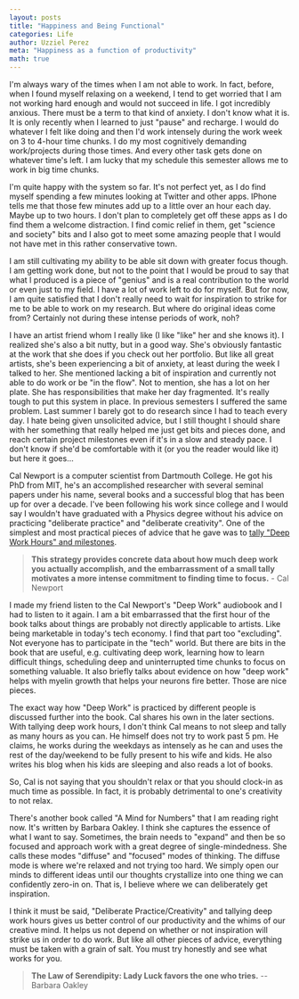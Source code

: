```yaml
---
layout: posts
title: "Happiness and Being Functional"
categories: Life
author: Uzziel Perez
meta: "Happiness as a function of productivity"
math: true
---
```


I'm always wary of the times when I am not able to work. In fact, before, when I found myself relaxing on a weekend, I tend to get worried that I am not working hard enough and would not succeed in life. I got incredibly anxious. There must be a term to that kind of anxiety. I don't know what it is. It is only recently when I learned to just "pause" and recharge. I would do whatever I felt like doing and then I'd work intensely during the work week on 3 to 4-hour time chunks. I do my most cognitively demanding work/projects during those times. And every other task gets done on whatever time's left. I am lucky that my schedule this semester allows me to work in big time chunks.

I'm quite happy with the system so far. It's not perfect yet, as I do find myself spending a few minutes looking at Twitter and other apps. IPhone tells me that those few minutes add up to a little over an hour each day. Maybe up to two hours. I don't plan to completely get off these apps as I do find them a welcome distraction. I find comic relief in them, get "science and society" bits and I also got to meet some amazing people that I would not have met in this rather conservative town.

I am still cultivating my ability to be able sit down with greater focus though. I am getting work done, but not to the point that I would be proud to say that what I produced is a piece of "genius" and is a real contribution to the world or even just to my field. I have a lot of work left to do for myself. But for now, I am quite satisfied that I don't really need to wait for inspiration to strike for me to be able to work on my research. But where do original ideas come from? Certainly not during these intense periods of work, noh?

I have an artist friend whom I really like (I like "like" her and she knows it). I realized she's also a bit nutty, but in a good way. She's obviously fantastic at the work that she does if you check out her portfolio. But like all great artists, she's been experiencing a bit of anxiety, at least during the week I talked to her. She mentioned lacking a bit of inspiration and currently not able to do work or be "in the flow". Not to mention, she has a lot on her plate. She has responsibilities that make her day fragmented. It's really tough to put this system in place. In previous semesters I suffered the same problem. Last summer I barely got to do research since I had to teach every day. I hate being given unsolicited advice, but I still thought I should share with her something that really helped me just get bits and pieces done, and reach certain project milestones even if it's in a slow and steady pace. I don't know if she'd be comfortable with it (or you the reader would like it) but here it goes...

Cal Newport is a computer scientist from Dartmouth College. He got his PhD from MIT, he's an accomplished researcher with several seminal papers under his name, several books and a successful blog that has been up for over a decade. I've been following his work since college and I would say I wouldn't have graduated with a Physics degree without his advice on practicing "deliberate practice" and "deliberate creativity". One of the simplest and most practical pieces of advice that he gave was to [tally "Deep Work Hours" and milestones](http://www.calnewport.com/blog/2016/12/07/from-deep-tallies-to-deep-schedules-a-recent-change-to-my-deep-work-habits/).

> **This strategy provides concrete data about how much deep work you actually accomplish, and the embarrassment of a small tally motivates a more intense commitment to finding time to focus.** - Cal Newport

I made my friend listen to the Cal Newport's "Deep Work" audiobook and I had to listen to it again. I am a bit embarrassed that the first hour of the book talks about things are probably not directly applicable to artists. Like being marketable in today's tech economy. I find that part too "excluding". Not everyone has to participate in the "tech" world. But there are bits in the book that are useful, e.g. cultivating deep work, learning how to learn difficult things, scheduling deep and uninterrupted time chunks to focus on something valuable. It also briefly talks about evidence on how "deep work" helps with myelin growth that helps your neurons fire better. Those are nice pieces.

The exact way how "Deep Work" is practiced by different people is discussed further into the book. Cal shares his own in the later sections. With tallying deep work hours, I don't think Cal means to not sleep and tally as many hours as you can. He himself does not try to work past 5 pm. He claims, he works during the weekdays as intensely as he can and uses the rest of the day/weekend to be fully present to his wife and kids. He also writes his blog when his kids are sleeping and also reads a lot of books.

So, Cal is not saying that you shouldn't relax or that you should clock-in as much time as possible. In fact, it is probably detrimental to one's creativity to not relax.

There's another book called "A Mind for Numbers" that I am reading right now. It's written by Barbara Oakley. I think she captures the essence of what I want to say. Sometimes, the brain needs to "expand" and then be so focused and approach work with a great degree of single-mindedness. She calls these modes "diffuse" and "focused" modes of thinking. The diffuse mode is where we're relaxed and not trying too hard. We simply open our minds to different ideas until our thoughts crystallize into one thing we can confidently zero-in on. That is, I believe where we can deliberately get inspiration.

I think it must be said, "Deliberate Practice/Creativity" and tallying deep work hours gives us better control of our productivity and the whims of our creative mind. It helps us not depend on whether or not inspiration will strike us in order to do work. But like all other pieces of advice, everything must be taken with a grain of salt. You must try honestly and see what works for you.

> **The Law of Serendipity: Lady Luck favors the one who tries.** -- Barbara Oakley

